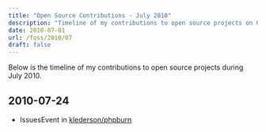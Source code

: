 ```yaml
---
title: "Open Source Contributions - July 2010"
description: "Timeline of my contributions to open source projects on GitHub during July 2010."
date: 2010-07-01
url: /foss/2010/07
draft: false
---
```


Below is the timeline of my contributions to open source projects during July 2010.

## 2010-07-24

- IssuesEvent in [klederson/phpburn](https://github.com/klederson/phpburn)

